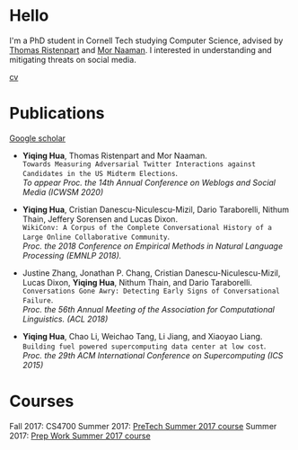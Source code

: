 # Hello

I'm a PhD student in Cornell Tech studying Computer Science,
advised by [Thomas Ristenpart](https://rist.tech.cornell.edu/) and [Mor Naaman](https://people.jacobs.cornell.edu/mor/).
I interested in understanding and mitigating threats on social media.

[cv](https://github.com/vegetable68/cv/blob/master/cv-yiqing-hua.pdf)

# Publications

[Google scholar](scholar.google.com/citations?user=ING38FQAAAAJ&hl=en)

* **Yiqing Hua**, Thomas Ristenpart and Mor Naaman.  
`Towards Measuring Adversarial Twitter Interactions against Candidates in the US Midterm Elections`.  
*To appear Proc. the 14th Annual Conference on Weblogs and Social Media (ICWSM 2020)*  

* **Yiqing Hua**, Cristian Danescu-Niculescu-Mizil, Dario Taraborelli, Nithum Thain, Jeffery Sorensen and Lucas Dixon.  
`WikiConv: A Corpus of the Complete Conversational History of a Large Online Collaborative Community`.  
*Proc. the 2018 Conference on Empirical Methods in Natural Language Processing (EMNLP 2018).*  

* Justine Zhang, Jonathan P. Chang, Cristian Danescu-Niculescu-Mizil, Lucas Dixon, **Yiqing Hua**, Nithum Thain, and Dario Taraborelli.  
`Conversations Gone Awry: Detecting Early Signs of Conversational Failure`.  
*Proc. the 56th Annual Meeting of the Association for Computational Linguistics. (ACL 2018)*  

* **Yiqing Hua**, Chao Li, Weichao Tang, Li Jiang, and Xiaoyao Liang.  
`Building fuel powered supercomputing data center at low cost`.  
*Proc. the 29th ACM International Conference on Supercomputing (ICS 2015)*  


# Courses

Fall 2017: CS4700
Summer 2017: [PreTech Summer 2017 course](http://vegetable68.github.io/PreTech) 
Summer 2017: [Prep Work Summer 2017 course](http://vegetable68.github.io/PreWork)
